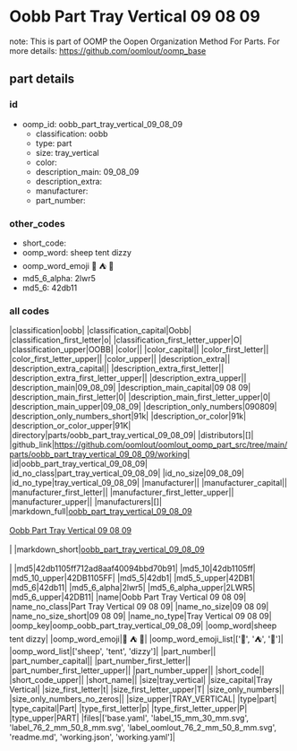 # Oobb Part Tray Vertical 09 08 09  

note: This is part of OOMP the Oopen Organization Method For Parts. For more details: https://github.com/oomlout/oomp_base

##  part details





### id
* oomp_id: oobb_part_tray_vertical_09_08_09
  * classification: oobb
  * type: part
  * size: tray_vertical
  * color: 
  * description_main: 09_08_09
  * description_extra: 
  * manufacturer: 
  * part_number: 

### other_codes
* short_code: 
* oomp_word: sheep tent dizzy
* oomp_word_emoji :sheep: :tent: :dizzy:
* md5_6_alpha: 2lwr5
* md5_6: 42db11

### all codes 
|classification|oobb|
|classification_capital|Oobb|
|classification_first_letter|o|
|classification_first_letter_upper|O|
|classification_upper|OOBB|
|color||
|color_capital||
|color_first_letter||
|color_first_letter_upper||
|color_upper||
|description_extra||
|description_extra_capital||
|description_extra_first_letter||
|description_extra_first_letter_upper||
|description_extra_upper||
|description_main|09_08_09|
|description_main_capital|09 08 09|
|description_main_first_letter|0|
|description_main_first_letter_upper|0|
|description_main_upper|09_08_09|
|description_only_numbers|090809|
|description_only_numbers_short|91k|
|description_or_color|91k|
|description_or_color_upper|91K|
|directory|parts/oobb_part_tray_vertical_09_08_09|
|distributors|[]|
|github_link|https://github.com/oomlout/oomlout_oomp_part_src/tree/main/parts/oobb_part_tray_vertical_09_08_09/working|
|id|oobb_part_tray_vertical_09_08_09|
|id_no_class|part_tray_vertical_09_08_09|
|id_no_size|09_08_09|
|id_no_type|tray_vertical_09_08_09|
|manufacturer||
|manufacturer_capital||
|manufacturer_first_letter||
|manufacturer_first_letter_upper||
|manufacturer_upper||
|manufacturers|[]|
|markdown_full|[oobb_part_tray_vertical_09_08_09](https://github.com/oomlout/oomlout_oomp_part_src/tree/main/parts/oobb_part_tray_vertical_09_08_09/working)<br>[](https://github.com/oomlout/oomlout_oomp_part_src/tree/main/parts/oobb_part_tray_vertical_09_08_09/working)<br>[Oobb Part Tray Vertical 09 08 09](https://github.com/oomlout/oomlout_oomp_part_src/tree/main/parts/oobb_part_tray_vertical_09_08_09/working)<br><br>|
|markdown_short|[oobb_part_tray_vertical_09_08_09](https://github.com/oomlout/oomlout_oomp_part_src/tree/main/parts/oobb_part_tray_vertical_09_08_09/working)<br><br>|
|md5|42db1105ff712ad8aaf40094bbd70b91|
|md5_10|42db1105ff|
|md5_10_upper|42DB1105FF|
|md5_5|42db1|
|md5_5_upper|42DB1|
|md5_6|42db11|
|md5_6_alpha|2lwr5|
|md5_6_alpha_upper|2LWR5|
|md5_6_upper|42DB11|
|name|Oobb Part Tray Vertical 09 08 09|
|name_no_class|Part Tray Vertical 09 08 09|
|name_no_size|09 08 09|
|name_no_size_short|09 08 09|
|name_no_type|Tray Vertical 09 08 09|
|oomp_key|oomp_oobb_part_tray_vertical_09_08_09|
|oomp_word|sheep tent dizzy|
|oomp_word_emoji|:sheep: :tent: :dizzy:|
|oomp_word_emoji_list|[':sheep:', ':tent:', ':dizzy:']|
|oomp_word_list|['sheep', 'tent', 'dizzy']|
|part_number||
|part_number_capital||
|part_number_first_letter||
|part_number_first_letter_upper||
|part_number_upper||
|short_code||
|short_code_upper||
|short_name||
|size|tray_vertical|
|size_capital|Tray Vertical|
|size_first_letter|t|
|size_first_letter_upper|T|
|size_only_numbers||
|size_only_numbers_no_zeros||
|size_upper|TRAY_VERTICAL|
|type|part|
|type_capital|Part|
|type_first_letter|p|
|type_first_letter_upper|P|
|type_upper|PART|
|files|['base.yaml', 'label_15_mm_30_mm.svg', 'label_76_2_mm_50_8_mm.svg', 'label_oomlout_76_2_mm_50_8_mm.svg', 'readme.md', 'working.json', 'working.yaml']|
